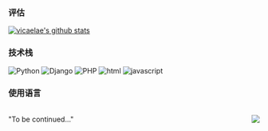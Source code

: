 ### 评估
[![vicaelae's github stats](https://github-readme-stats.vercel.app/api?username=vicaelae)](https://github.com/mango-lzp/github-readme-stats)
<br>
### 技术栈
 
![Python](https://img.shields.io/badge/-Python-192133?style=flat-square&logo=python&logoColor=white)
![Django](https://img.shields.io/badge/-flask-192133?style=flat-square&logo=figma&logoColor=white)
![PHP](https://img.shields.io/badge/-PHP-192133?style=flat-square&logo=figma&logoColor=white)
![html](https://img.shields.io/badge/-html-192133?style=flat-square&logo=figma&logoColor=white)
![javascript](https://img.shields.io/badge/-javascript-192133?style=flat-square&logo=figma&logoColor=white)

### 使用语言
<br>
<img align="right" src="https://github-readme-stats.vercel.app/api/top-langs/?username=vicaelae">
"To be continued..."
